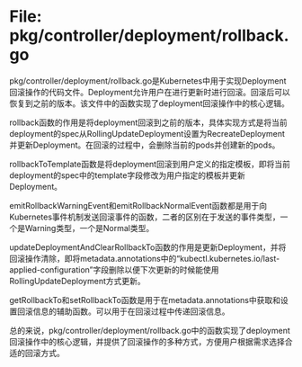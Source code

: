# File: pkg/controller/deployment/rollback.go

pkg/controller/deployment/rollback.go是Kubernetes中用于实现Deployment回滚操作的代码文件。Deployment允许用户在进行更新时进行回滚。回滚后可以恢复到之前的版本。该文件中的函数实现了deployment回滚操作中的核心逻辑。

rollback函数的作用是将deployment回滚到之前的版本，具体实现方式是将当前deployment的spec从RollingUpdateDeployment设置为RecreateDeployment并更新Deployment。在回滚的过程中，会删除当前的pods并创建新的pods。

rollbackToTemplate函数是将deployment回滚到用户定义的指定模板，即将当前deployment的spec中的template字段修改为用户指定的模板并更新Deployment。

emitRollbackWarningEvent和emitRollbackNormalEvent函数都是用于向Kubernetes事件机制发送回滚事件的函数，二者的区别在于发送的事件类型，一个是Warning类型，一个是Normal类型。

updateDeploymentAndClearRollbackTo函数的作用是更新Deployment，并将回滚操作清除，即将metadata.annotations中的“kubectl.kubernetes.io/last-applied-configuration”字段删除以便下次更新的时候能使用RollingUpdateDeployment方式更新。

getRollbackTo和setRollbackTo函数是用于在metadata.annotations中获取和设置回滚信息的辅助函数。可以用于在回滚过程中传递回滚信息。

总的来说，pkg/controller/deployment/rollback.go中的函数实现了deployment回滚操作中的核心逻辑，并提供了回滚操作的多种方式，方便用户根据需求选择合适的回滚方式。

